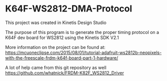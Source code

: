 # K64F-WS2812-DMA-Protocol

This project was created in Kinetis Design Studio

The purpose of this program is to generate the proper timing protocol on a K64F dev board for WS2812 using the Kinetis SDK V2.1

More information on the project can be found at:
https://mcuoneclipse.com/2015/08/01/tutorial-adafruit-ws2812b-neopixels-with-the-freescale-frdm-k64f-board-part-1-hardware/

A lot of help came from this git repository as well
https://github.com/whatnick/FRDM-K82F_WS2812_Driver
